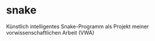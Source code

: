 # snake
Künstlich intelligentes Snake-Programm als Projekt meiner vorwissenschaftlichen Arbeit (VWA)
